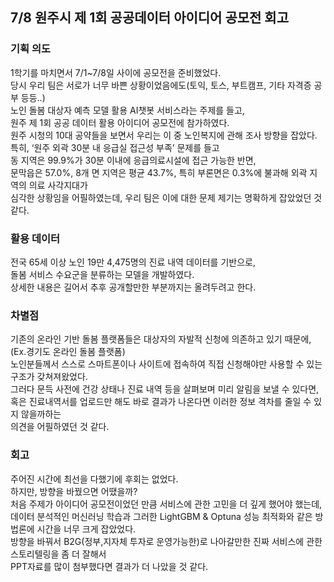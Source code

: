 ## 7/8 원주시 제 1회 공공데이터 아이디어 공모전 회고
### 기획 의도
1학기를 마치면서 7/1~7/8일 사이에 공모전을 준비했었다. <br>
당시 우리 팀은 서로가 너무 바쁜 상황이었음에도(토익, 토스, 부트캠프, 기타 자격증 공부 등등..)  <br>
노인 돌봄 대상자 예측 모델 활용 AI챗봇 서비스라는 주제를 들고, <br>
원주 제 1회 공공 데이터 활용 아이디어 공모전에 참가하였다. <br>
원주 시청의 10대 공약들을 보면서 우리는 이 중 노인복지에 관해 조사 방향을 잡았다. <br>
특히, ‘원주 외곽 30분 내 응급실 접근성 부족’ 문제를 들고 <br>
동 지역은 99.9%가 30분 이내에 응급의료시설에 접근 가능한 반면,  <br>
문막읍은 57.0%, 8개 면 지역은 평균 43.7%, 특히 부론면은 0.3%에 불과해 외곽 지역의 의료 사각지대가  <br>
심각한 상황임을 어필하였는데, 우리 팀은 이에 대한 문제 제기는 명확하게 잡았었던 것 같다. <br>

### 활용 데이터
전국 65세 이상 노인 19만 4,475명의 진료 내역 데이터를 기반으로,  <br>
돌봄 서비스 수요군을 분류하는 모델을 개발하였다.<br> 
상세한 내용은 길어서 추후 공개할만한 부분까지는 올려두려고 한다. <br>

### 차별점
기존의 온라인 기반 돌봄 플랫폼들은 대상자의 자발적 신청에 의존하고 있기 때문에, (Ex.경기도 온라인 돌봄 플랫폼) <br>
노인분들께서 스스로 스마트폰이나 사이트에 접속하여 직접 신청해야만 사용할 수 있는 구조가 갖쳐져왔었다. <br>
그러다 문득 사전에 건강 상태나 진료 내역 등을 살펴보며 미리 알림을 보낼 수 있다면, <br>
혹은 진료내역서를 업로드만 해도 바로 결과가 나온다면 이러한 정보 격차를 줄일 수 있지 않을까하는 <br>
의견을 어필하였던 것 같다. <br>

### 회고
주어진 시간에 최선을 다했기에 후회는 없었다. <br>
하지만, 방향을 바꿨으면 어땠을까? <br>
처음 주제가 아이디어 공모전이었던 만큼 서비스에 관한 고민을 더 깊게 했어야 했는데, <br> 
데이터 분석적인 머신러닝 학습과 그러한 LightGBM & Optuna 성능 최적화와 같은 방법론에 시간을 너무 크게 잡았었다. <br>
방향을 바꿔서 B2G(정부,지자체 투자로 운영가능한)로 나아갈만한 진짜 서비스에 관한 스토리텔링을 좀 더 잘해서 <br>
PPT자료를 많이 첨부했다면 결과가 더 나았을 것 같다.  <br>





